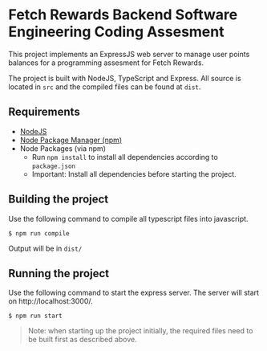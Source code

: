 # Fetch Rewards Backend Software Engineering Coding Assesment
This project implements an ExpressJS web server to manage user points balances for a programming assesment for Fetch Rewards.


The project is built with NodeJS, TypeScript and Express. All source is located in `src` and the compiled files can be found at `dist`.

## Requirements
* [NodeJS](https://nodejs.org/en/)
* [Node Package Manager (npm)](https://www.npmjs.com/get-npm)
* Node Packages (via npm)
	* Run `npm install` to install all dependencies according to `package.json`
	* Important: Install all dependencies before starting the project.

## Building the project
Use the following command to compile all typescript files into javascript.
```shell
$ npm run compile
```
Output will be in `dist/`

## Running the project
Use the following command to start the express server. The server will start on http://localhost:3000/.
```shell
$ npm run start
```
> Note: when starting up the project initially, the required files need to be built first as described above.

